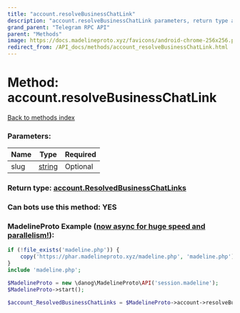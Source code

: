 ```yaml
---
title: "account.resolveBusinessChatLink"
description: "account.resolveBusinessChatLink parameters, return type and example"
grand_parent: "Telegram RPC API"
parent: "Methods"
image: https://docs.madelineproto.xyz/favicons/android-chrome-256x256.png
redirect_from: /API_docs/methods/account_resolveBusinessChatLink.html
---
```

# Method: account.resolveBusinessChatLink
[Back to methods index](index.html)



### Parameters:

| Name     |    Type       | Required |
|----------|---------------|----------|
|slug|[string](/API_docs/types/string.html) | Optional|


### Return type: [account.ResolvedBusinessChatLinks](/API_docs/types/account.ResolvedBusinessChatLinks.html)

### Can bots use this method: **YES**


### MadelineProto Example ([now async for huge speed and parallelism!](https://docs.madelineproto.xyz/docs/ASYNC.html)):


```php
if (!file_exists('madeline.php')) {
    copy('https://phar.madelineproto.xyz/madeline.php', 'madeline.php');
}
include 'madeline.php';

$MadelineProto = new \danog\MadelineProto\API('session.madeline');
$MadelineProto->start();

$account_ResolvedBusinessChatLinks = $MadelineProto->account->resolveBusinessChatLink(slug: 'string', );
```


